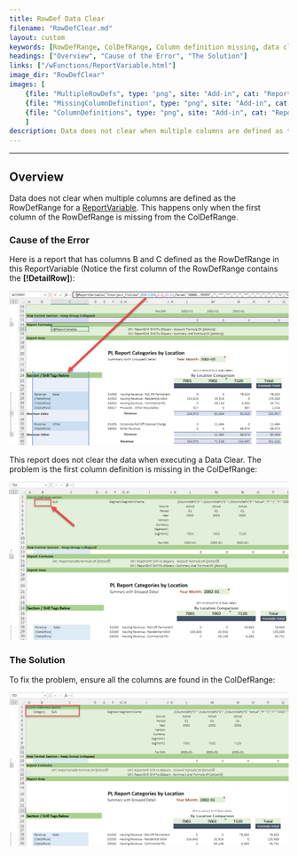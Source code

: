 ```yaml
---
title: RowDef Data Clear
filename: "RowDefClear.md"
layout: custom
keywords: [RowDefRange, ColDefRange, Column definition missing, data clear]
headings: ["Overview", "Cause of the Error", "The Solution"]
links: ["/wFunctions/ReportVariable.html"]
image_dir: "RowDefClear"
images: [
	{file: "MultipleRowDefs", type: "png", site: "Add-in", cat: "Report", sub: "", report: "PL Report Categories by Location", ribbon: "", config: ""}, 
	{file: "MissingColumnDefinition", type: "png", site: "Add-in", cat: "Report", sub: "", report: "PL Report Categories by Location", ribbon: "", config: ""}, 
	{file: "ColumnDefinitions", type: "png", site: "Add-in", cat: "Report", sub: "", report: "PL Report Categories by Location", ribbon: "", config: ""}
	]
description: Data does not clear when multiple columns are defined as the RowDefRange for a ReportVariable. This happens only when the first column of the RowDefRange is missing from the ColDefRange.
---
```

* * *

## Overview

Data does not clear when multiple columns are defined as the RowDefRange for a [ReportVariable](/wFunctions/ReportVariable.html). This happens only when the first column of the RowDefRange is missing from the ColDefRange.

### Cause of the Error

Here is a report that has columns B and C defined as the RowDefRange in this ReportVariable (Notice the first column of the RowDefRange contains the **\[!DetailRow]**):

![](/images/RowDefClear/MultipleRowDefs.png)
<br>

This report does not clear the data when executing a Data Clear. The problem is the first column definition is missing in the ColDefRange:

![](/images/RowDefClear/MissingColumnDefinition.png)
<br>

### The Solution

To fix the problem, ensure all the columns are found in the ColDefRange:

![](/images/RowDefClear/ColumnDefinitions.png)
<br>
